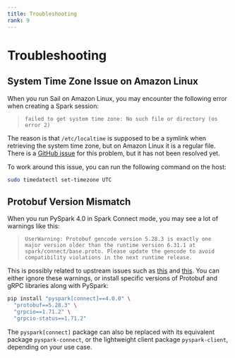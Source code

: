 ```yaml
---
title: Troubleshooting
rank: 9
---
```


# Troubleshooting

## System Time Zone Issue on Amazon Linux

When you run Sail on Amazon Linux, you may encounter the following error when creating a Spark session:

> `failed to get system time zone: No such file or directory (os error 2)`

The reason is that `/etc/localtime` is supposed to be a symlink when retrieving the system time zone, but on Amazon Linux it is a regular file.
There is a [GitHub issue](https://github.com/amazonlinux/amazon-linux-2023/issues/526) for this problem, but it has not been resolved yet.

To work around this issue, you can run the following command on the host:

```bash
sudo timedatectl set-timezone UTC
```

## Protobuf Version Mismatch

When you run PySpark 4.0 in Spark Connect mode, you may see a lot of warnings like this:

> `UserWarning: Protobuf gencode version 5.28.3 is exactly one major version older than the runtime version 6.31.1 at spark/connect/base.proto. Please update the gencode to avoid compatibility violations in the next runtime release.`

This is possibly related to upstream issues such as [this](https://github.com/protocolbuffers/protobuf/issues/18096) and [this](https://github.com/grpc/grpc/issues/37609).
You can either ignore these warnings, or install specific versions of Protobuf and gRPC libraries along with PySpark:

```bash
pip install "pyspark[connect]==4.0.0" \
  "protobuf==5.28.3" \
  "grpcio==1.71.2" \
  "grpcio-status==1.71.2"
```

The `pyspark[connect]` package can also be replaced with
its equivalent package `pyspark-connect`, or the lightweight client package `pyspark-client`, depending on your use case.

